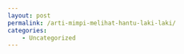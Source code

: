 ```yaml
---
layout: post
permalink: /arti-mimpi-melihat-hantu-laki-laki/
categories:
    - Uncategorized
---
```


